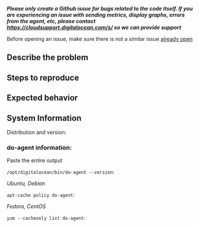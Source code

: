 **_Please only create a Github issue for bugs related to the code itself. If you are 
experiencing an issue with sending metrics, display graphs, errors from the agent,
etc, please contact https://cloudsupport.digitalocean.com/s/ so we can provide support_**

Before opening an issue, make sure there is not a similar issue [already open](https://github.com/digitalocean/do-agent/issues)

## Describe the problem

## Steps to reproduce

## Expected behavior

## System Information
Distribution and version:

### do-agent information:
Paste the entire output

`/opt/digitalocean/bin/do-agent --version`:

_Ubuntu, Debian_

`apt-cache policy do-agent`:

_Fedora, CentOS_

`yum --cacheonly list do-agent`:
